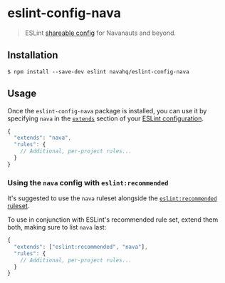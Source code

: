 # eslint-config-nava

> ESLint [shareable config](http://eslint.org/docs/developer-guide/shareable-configs.html) for Navanauts and beyond.


## Installation

```
$ npm install --save-dev eslint navahq/eslint-config-nava
```


## Usage

Once the `eslint-config-nava` package is installed, you can use it by specifying `nava` in the [`extends`](http://eslint.org/docs/user-guide/configuring#extending-configuration-files) section of your [ESLint configuration](http://eslint.org/docs/user-guide/configuring).

```js
{
  "extends": "nava",
  "rules": {
    // Additional, per-project rules...
  }
}
```

### Using the `nava` config with `eslint:recommended`

It's suggested to use the `nava` ruleset alongside the [`eslint:recommended` ruleset](http://eslint.org/docs/rules/).

To use in conjunction with ESLint's recommended rule set, extend them both, making sure to list `nava` last:

```js
{
  "extends": ["eslint:recommended", "nava"],
  "rules": {
    // Additional, per-project rules...
  }
}
```
